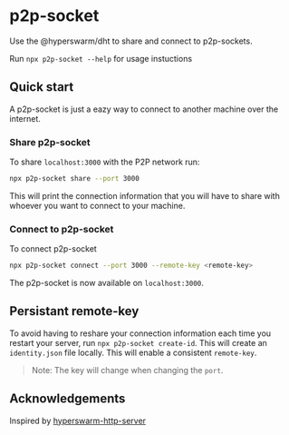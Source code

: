 # p2p-socket

Use the @hyperswarm/dht to share and connect to p2p-sockets.

Run `npx p2p-socket --help` for usage instuctions

## Quick start

A p2p-socket is just a eazy way to connect to another machine over the internet.

### Share p2p-socket

To share `localhost:3000` with the P2P network run:

```bash
npx p2p-socket share --port 3000
```

This will print the connection information that you will have to share with whoever you want to connect to your machine.

### Connect to p2p-socket

To connect p2p-socket

```bash
npx p2p-socket connect --port 3000 --remote-key <remote-key>
```

The p2p-socket is now available on `localhost:3000`.

## Persistant remote-key

To avoid having to reshare your connection information each time you restart your server, run `npx p2p-socket create-id`. This will create an `identity.json` file locally. This will enable a consistent `remote-key`.

> Note: The key will change when changing the `port`.

## Acknowledgements

Inspired by [hyperswarm-http-server](https://github.com/mafintosh/hyperswarm-http-server)
